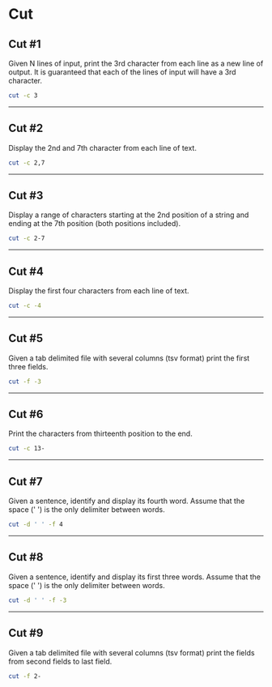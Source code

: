 # Cut

## Cut #1

Given N lines of input, print the 3rd character from each line as a new line of output. It is guaranteed that each of the lines of input will have a 3rd character.

```bash
cut -c 3
```

***

## Cut #2

Display the 2nd and 7th character from each line of text.

```bash
cut -c 2,7
```

***

## Cut #3

Display a range of characters starting at the 2nd position of a string and ending at the 7th position (both positions included).

```bash
cut -c 2-7
```

***

## Cut #4

Display the first four characters from each line of text.

```bash
cut -c -4
```

***

## Cut #5

Given a tab delimited file with several columns (tsv format) print the first three fields.

```bash
cut -f -3
```

***

## Cut #6

Print the characters from thirteenth position to the end.

```bash
cut -c 13-
```

***

## Cut #7

Given a sentence, identify and display its fourth word. Assume that the space (' ') is the only delimiter between words.

```bash
cut -d ' ' -f 4
```

***

## Cut #8

Given a sentence, identify and display its first three words. Assume that the space (' ') is the only delimiter between words.

```bash
cut -d ' ' -f -3
```

***

## Cut #9

Given a tab delimited file with several columns (tsv format) print the fields from second fields to last field.

```bash
cut -f 2-
```
